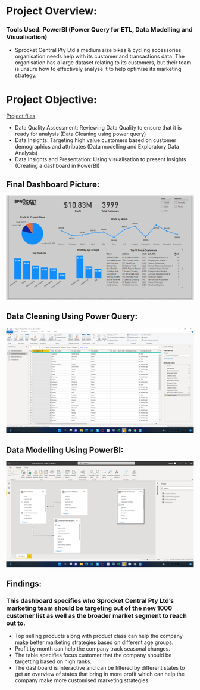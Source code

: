 # Project Overview:
###  Tools Used: PowerBI (Power Query for ETL, Data Modelling and Visualisation) 
* Sprocket Central Pty Ltd a medium size bikes & cycling accessories organisation needs help with its customer and transactions data. The organisation has a large dataset relating to its customers, but their team is unsure how to effectively analyse it to help optimise its marketing strategy. 


# Project Objective:
[Project files](https://github.com/shoaibhub/KPMG_virtual_internship)
* Data Quality Assessment: Reviewing Data Quality to ensure that it is ready for analysis (Data Cleaning using power query)
* Data Insights: Targeting high value customers based on customer demographics and attributes (Data modelling and Exploratory Data Analysis)
* Data Insights and Presentation: Using visualisation to present Insights (Creating a dashboard in PowerBI)

## Final Dashboard Picture:

![](/image/Final_dashboard.png)

## Data Cleaning Using Power Query:
![](/image/Power_Query_Editor.png)

## Data Modelling Using PowerBI:
![](/image/Data_modelling_powerBI.png)

## Findings:
### This dashboard specifies who Sprocket Central Pty Ltd’s marketing team should be targeting out of the new 1000 customer list as well as the broader market segment to reach out to.
* Top selling products along with product class can help the company make better marketing strategies based on different age groups.
* Profit by month can help the company track seasonal changes.
* The table specifies focus customer that the company should be targetting based on high ranks.
* The dashboard is interactive and can be filtered by different states to get an overview of states that bring in more profit which can help the company make more customised marketing strategies.
